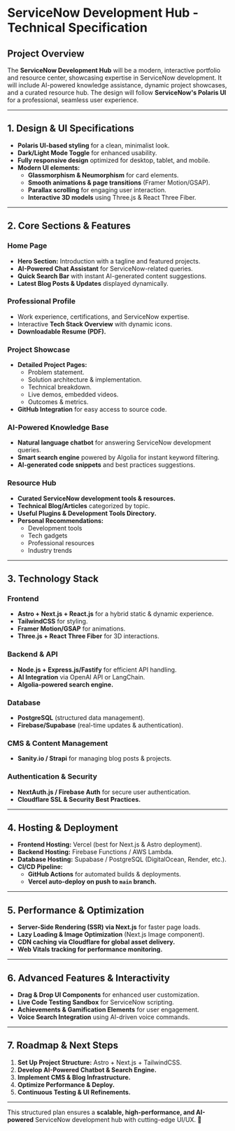 # ServiceNow Development Hub - Technical Specification

## **Project Overview**
The **ServiceNow Development Hub** will be a modern, interactive portfolio and resource center, showcasing expertise in ServiceNow development. It will include AI-powered knowledge assistance, dynamic project showcases, and a curated resource hub. The design will follow **ServiceNow's Polaris UI** for a professional, seamless user experience.

---

## **1. Design & UI Specifications**
- **Polaris UI-based styling** for a clean, minimalist look.
- **Dark/Light Mode Toggle** for enhanced usability.
- **Fully responsive design** optimized for desktop, tablet, and mobile.
- **Modern UI elements:**
  - **Glassmorphism & Neumorphism** for card elements.
  - **Smooth animations & page transitions** (Framer Motion/GSAP).
  - **Parallax scrolling** for engaging user interaction.
  - **Interactive 3D models** using Three.js & React Three Fiber.

---

## **2. Core Sections & Features**

### **Home Page**
- **Hero Section:** Introduction with a tagline and featured projects.
- **AI-Powered Chat Assistant** for ServiceNow-related queries.
- **Quick Search Bar** with instant AI-generated content suggestions.
- **Latest Blog Posts & Updates** displayed dynamically.

### **Professional Profile**
- Work experience, certifications, and ServiceNow expertise.
- Interactive **Tech Stack Overview** with dynamic icons.
- **Downloadable Resume (PDF).**

### **Project Showcase**
- **Detailed Project Pages:**
  - Problem statement.
  - Solution architecture & implementation.
  - Technical breakdown.
  - Live demos, embedded videos.
  - Outcomes & metrics.
- **GitHub Integration** for easy access to source code.

### **AI-Powered Knowledge Base**
- **Natural language chatbot** for answering ServiceNow development queries.
- **Smart search engine** powered by Algolia for instant keyword filtering.
- **AI-generated code snippets** and best practices suggestions.

### **Resource Hub**
- **Curated ServiceNow development tools & resources.**
- **Technical Blog/Articles** categorized by topic.
- **Useful Plugins & Development Tools Directory.**
- **Personal Recommendations:**
  - Development tools
  - Tech gadgets
  - Professional resources
  - Industry trends

---

## **3. Technology Stack**

### **Frontend**
- **Astro + Next.js + React.js** for a hybrid static & dynamic experience.
- **TailwindCSS** for styling.
- **Framer Motion/GSAP** for animations.
- **Three.js + React Three Fiber** for 3D interactions.

### **Backend & API**
- **Node.js + Express.js/Fastify** for efficient API handling.
- **AI Integration** via OpenAI API or LangChain.
- **Algolia-powered search engine.**

### **Database**
- **PostgreSQL** (structured data management).
- **Firebase/Supabase** (real-time updates & authentication).

### **CMS & Content Management**
- **Sanity.io / Strapi** for managing blog posts & projects.

### **Authentication & Security**
- **NextAuth.js / Firebase Auth** for secure user authentication.
- **Cloudflare SSL & Security Best Practices.**

---

## **4. Hosting & Deployment**
- **Frontend Hosting:** Vercel (best for Next.js & Astro deployment).
- **Backend Hosting:** Firebase Functions / AWS Lambda.
- **Database Hosting:** Supabase / PostgreSQL (DigitalOcean, Render, etc.).
- **CI/CD Pipeline:**
  - **GitHub Actions** for automated builds & deployments.
  - **Vercel auto-deploy on push to `main` branch.**

---

## **5. Performance & Optimization**
- **Server-Side Rendering (SSR) via Next.js** for faster page loads.
- **Lazy Loading & Image Optimization** (Next.js Image component).
- **CDN caching via Cloudflare for global asset delivery.**
- **Web Vitals tracking for performance monitoring.**

---

## **6. Advanced Features & Interactivity**
- **Drag & Drop UI Components** for enhanced user customization.
- **Live Code Testing Sandbox** for ServiceNow scripting.
- **Achievements & Gamification Elements** for user engagement.
- **Voice Search Integration** using AI-driven voice commands.

---

## **7. Roadmap & Next Steps**
1. **Set Up Project Structure:** Astro + Next.js + TailwindCSS.
2. **Develop AI-Powered Chatbot & Search Engine.**
3. **Implement CMS & Blog Infrastructure.**
4. **Optimize Performance & Deploy.**
5. **Continuous Testing & UI Refinements.**

---

This structured plan ensures a **scalable, high-performance, and AI-powered** ServiceNow development hub with cutting-edge UI/UX. 🚀

